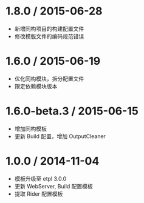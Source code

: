 1.8.0 / 2015-06-28
=========================

* 新增同构项目的构建配置文件
* 修改模版文件的编码规范错误

1.6.0 / 2015-06-19
=========================

 * 优化同构模块，拆分配置文件
 * 限定依赖模块版本

1.6.0-beta.3 / 2015-06-15
=========================

 * 增加同构模板
 * 更新 Build 配置，增加 OutputCleaner

1.0.0 / 2014-11-04
==================

 * 模板升级至 etpl 3.0.0
 * 更新 WebServer, Build 配置模板
 * 提取 Rider 配置模板

